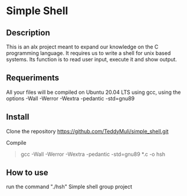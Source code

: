 # Simple Shell

## Description

This is an alx project meant to expand our knowledge on the C programming language.
It requires us to write a shell for unix based systems.
Its function is to read user input, execute it and show output.

## Requeriments

All your files will be compiled on Ubuntu 20.04 LTS using gcc, using the options -Wall -Werror -Wextra -pedantic -std=gnu89

## Install

Clone the repository https://github.com/TeddyMuli/simple_shell.git

Compile 
> gcc -Wall -Werror -Wextra -pedantic -std=gnu89 *.c -o hsh

## How to use

run the command "./hsh"
Simple shell group project 
